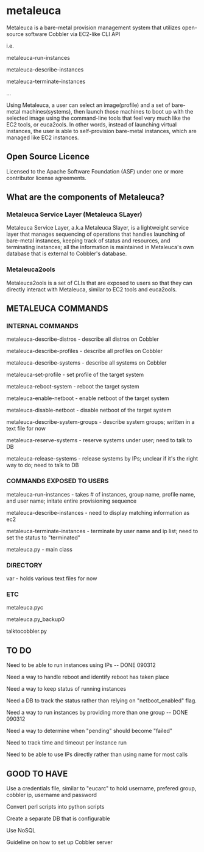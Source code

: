 metaleuca
=========

Metaleuca is a bare-metal provision management system that utilizes open-source software Cobbler via EC2-like CLI API

i.e.

metaleuca-run-instances

metaleuca-describe-instances

metaleuca-terminate-instances

...

Using Metaleuca, a user can select an image(profile) and a set of bare-metal machines(systems), then launch those machines to boot up with the selected image using the command-line tools that feel very much like the EC2 tools, or euca2ools. In other words, instead of launching virtual instances, the user is able to self-provision bare-metal instances, which are managed like EC2 instances.

## Open Source Licence ##

Licensed to the Apache Software Foundation (ASF) under one or more contributor license agreements. 

## What are the components of Metaleuca? ##

### Metaleuca Service Layer (Metaleuca SLayer) ###

Metaleuca Service Layer, a.k.a Metaleuca Slayer, is a lightweight service layer that manages sequencing of operations that handles launching of bare-metal instances, keeping track of status and resources, and terminating instances; all the information is maintained in Metaleuca's own database that is external to Cobbler's database.

### Metaleuca2ools ###

Metaleuca2ools is a set of CLIs that are exposed to users so that they can directly interact with Metaleuca, similar to EC2 tools and euca2ools.

## METALEUCA COMMANDS ##

### INTERNAL COMMANDS ###

metaleuca-describe-distros  	- describe all distros on Cobbler

metaleuca-describe-profiles		- describe all profiles on Cobbler

metaleuca-describe-systems		- describe all systems on Cobbler

metaleuca-set-profile			- set profile of the target system

metaleuca-reboot-system			- reboot the target system

metaleuca-enable-netboot		- enable netboot of the target system

metaleuca-disable-netboot		- disable netboot of the target system

metaleuca-describe-system-groups	- describe system groups; written in a text file for now

metaleuca-reserve-systems		- reserve systems under user; need to talk to DB

metaleuca-release-systems		- release systems by IPs; unclear if it's the right way to do; need to talk to DB

### COMMANDS EXPOSED TO USERS ###

metaleuca-run-instances			- takes # of instances, group name, profile name, and user name; initate entire provisioning sequence

metaleuca-describe-instances		- need to display matching information as ec2

metaleuca-terminate-instances		- terminate by user name and ip list; need to set the status to "terminated"

metaleuca.py				- main class

### DIRECTORY ###

var					- holds various text files for now

### ETC ###

metaleuca.pyc

metaleuca.py_backup0

talktocobbler.py



## TO DO ##

Need to be able to run instances using IPs -- DONE 090312

Need a way to handle reboot and identify reboot has taken place

Need a way to keep status of running instances

Need a DB to track the status rather than relying on "netboot_enabled" flag.

Need a way to run instances by providing more than one group -- DONE 090312

Need a way to determine when "pending" should become "failed"

Need to track time and timeout per instance run

Need to be able to use IPs directly rather than using name for most calls

## GOOD TO HAVE ##

Use a credentials file, similar to "eucarc" to hold username, prefered group, cobbler ip, username and password

Convert perl scripts into python scripts

Create a separate DB that is configurable

Use NoSQL

Guideline on how to set up Cobbler server
